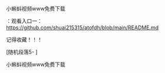 小蝌蚪视频www免费下载

：观看入口一：https://github.com/shuai215315/atofdh/blob/main/README.md


记得收藏！！！



[随机段落5-
]






小蝌蚪视频www免费下载
